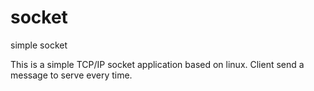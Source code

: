 socket
======

simple socket

This is a simple TCP/IP socket application based on linux.
Client send a message to serve every time.
